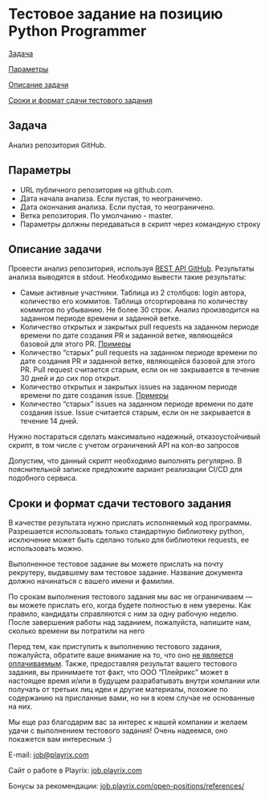 # Тестовое задание на позицию Python Programmer

[Задача](#task)

[Параметры](#param)

[Описание задачи](#desc)

[Сроки и формат сдачи тестового задания](#format)


## <a name=task>Задача</a>
Анализ репозитория GitHub.

## <a name=param>Параметры</a>
- URL публичного репозитория на github.com.  
- Дата начала анализа. Если пустая, то неограничено.  
- Дата окончания анализа. Если пустая, то неограничено.  
- Ветка репозитория. По умолчанию - master.  
- Параметры должны передаваться в скрипт через командную строку  

## <a name=desc>Описание задачи</a>
Провести анализ репозитория, используя [REST API GitHub](https://developer.github.com/v3/). Результаты анализа
выводятся в stdout. Необходимо вывести такие результаты:
- Самые активные участники. Таблица из 2 столбцов: login автора, количество его
коммитов. Таблица отсортирована по количеству коммитов по убыванию. Не
более 30 строк. Анализ производится на заданном периоде времени и заданной
ветке.
- Количество открытых и закрытых pull requests на заданном периоде времени по
дате создания PR и заданной ветке, являющейся базовой для этого PR. [Примеры](https://github.com/fastlane/fastlane/pulls)
- Количество “старых” pull requests на заданном периоде времени по дате создания
PR и заданной ветке, являющейся базовой для этого PR. Pull request считается
старым, если он не закрывается в течение 30 дней и до сих пор открыт.
- Количество открытых и закрытых issues на заданном периоде времени по дате
создания issue. [Примеры](https://github.com/fastlane/fastlane/issues)
- Количество “старых” issues на заданном периоде времени по дате создания issue.
Issue считается старым, если он не закрывается в течение 14 дней.

Нужно постараться сделать максимально надежный, отказоустойчивый скрипт, в том
числе с учетом ограничений API на кол-во запросов

Допустим, что данный скрипт необходимо выполнять регулярно. В пояснительной
записке предложите вариант реализации CI/CD для подобного сервиса.

## <a name=format>Сроки и формат сдачи тестового задания</a>
В качестве результата нужно прислать исполняемый код программы. Разрешается
использовать только стандартную библиотеку python, исключение может быть сделано
только для библиотеки requests, ее использовать можно.

Выполненное тестовое задание вы можете прислать на почту рекрутеру, выдавшему
вам тестовое задание. Название документа должно начинаться с вашего имени и
фамилии.

По срокам выполнения тестового задания мы вас не ограничиваем — вы можете
прислать его, когда будете полностью в нем уверены. Как правило, кандидаты
справляются с ним за одну рабочую неделю. После завершения работы над заданием,
пожалуйста, напишите нам, сколько времени вы потратили на него

Перед тем, как приступить к выполнению тестового задания, пожалуйста, обратите ваше
внимание на то, что оно <u>не является оплачиваемым</u>. Также, предоставляя результат
вашего тестового задания, вы принимаете тот факт, что ООО “Плейрикс” может в
настоящее время и/или в будущем разрабатывать внутри компании или получать от
третьих лиц идеи и другие материалы, похожие по содержанию на присланные вами, но
ни в коем случае не основанные на них.


Мы еще раз благодарим вас за интерес к нашей компании и желаем удачи с
выполнением тестового задания! Очень надеемся, оно покажется вам интересным :)

E-mail:
[job@playrix.com](job@playrix.com)

Сайт о работе в Playrix:
[job.playrix.com](https://job.playrix.com/)

Бонусы за рекомендации:
[job.playrix.com/open-positions/references/](https://job.playrix.com/open-positions/references/)
